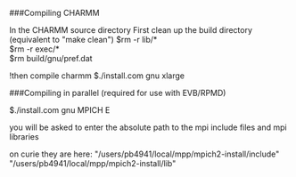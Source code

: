 ###Compiling CHARMM

In the CHARMM source directory
First clean up the build directory \(equivalent to "make clean"\)
$rm -r lib/\*                     
$rm -r exec/\*                    
$rm build/gnu/pref.dat

!then compile charmm 
$./install.com gnu xlarge

###Compiling in parallel (required for use with EVB/RPMD)

$./install.com gnu MPICH E

you will be asked to enter the absolute path to the mpi 
include files and mpi libraries

on curie they are here:
"/users/pb4941/local/mpp/mpich2-install/include"
"/users/pb4941/local/mpp/mpich2-install/lib"

